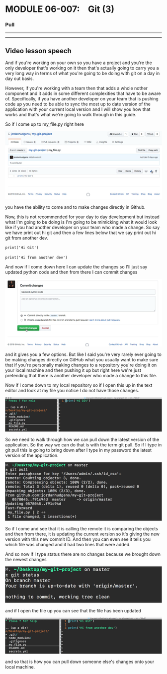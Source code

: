 # MODULE 06-007:    Git (3)

### Pull

****

****

## Video lesson speech

And if you're working on your own so you have a project and you're the only developer that's working on it then that's actually going to carry you a very long way in terms of what you're going to be doing with git on a day in day out basis. 

However, if you're working with a team then that adds a whole nother component and it adds in some different complexities that have to be aware of. Specifically, if you have another developer on your team that is pushing code up you need to be able to sync the most up to date version of the application with your current local version and I will show you how that works and that's what we're going to walk through in this guide. 

So if I come up to my_file.py right here 

![large](./06-007_IMG1.png)

you have the ability to come and to make changes directly in Github. 

Now, this is not recommended for your day to day development but instead what I'm going to be doing is I'm going to be mimicking what it would look like if you had another developer on your team who made a change. So say we have print out hi git and then a few lines below that we say print out hi git from another dev.

```github
print('Hi Git')

print('Hi from another dev')
```

And now if I come down here I can update the changes so I'll just say updated python code and then from there I can commit changes 

![large](./06-007_IMG2.png)

and it gives you a few options. But like I said you're very rarely ever going to be making changes directly on GitHub what you usually want to make sure that if you're personally making changes to a repository you're doing it on your local machine and then pushing it up but right here we're just pretending that there is another developer who made a change to this file. 

Now if I come down to my local repository so if I open this up in the text editor and look at my file you notice I do not have those changes. 

![large](./06-007_IMG3.png)

So we need to walk through how we can pull down the latest version of the application. So the way we can do that is with the term git pull. So if I type in git pull this is going to bring down after I type in my password the latest version of the application. 

![large](./06-007_IMG4.png)

So if I come and see that it is calling the remote it is comparing the objects and then from there, it is updating the current version so it's giving the new version with this new commit ID. And then you can even see it tells you which file was changed and it had two lines that were added. 

And so now if I type status there are no changes because we brought down the newest changes 

![large](./06-007_IMG5.png)

and if I open the file up you can see that the file has been updated 

![large](./06-007_IMG6.png)

and so that is how you can pull down someone else's changes onto your local machine.

